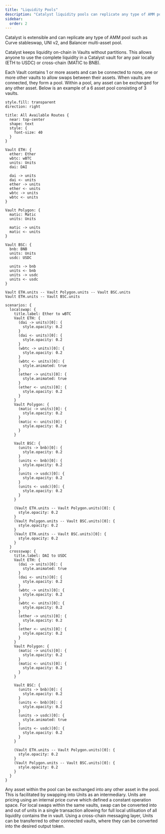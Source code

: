 ```yaml
---
title: "Liquidity Pools"
description: "Catalyst liquidity pools can replicate any type of AMM pool such as Curve stableswap, UNI v2, and Balancer all while being natively cross-chain."
sidebar:
  order: 2
---
```


Catalyst is extensible and can replicate any type of AMM pool such as Curve stableswap, UNI v2, and Balancer multi-asset pool.

Catalyst keeps liquidity on-chain in Vaults without partitions. This allows anyone to use the complete liquidity in a Catalyst vault for any pair locally (ETH to USDC) or cross-chain (MATIC to BNB).

Each Vault contains 1 or more assets and can be connected to none, one or more other vaults to allow swaps between their assets. When vaults are connected, they form a pool. Within a pool, any asset can be exchanged for any other asset. Below is an example of a 6 asset pool consisting of 3 vaults.

```d2 animateInterval=2500
style.fill: transparent
direction: right

title: All Available Routes {
  near: top-center
  shape: text
  style: {
    font-size: 40
  }
}

Vault ETH: {
  ether: Ether
  wbtc: wBTC
  units: Units
  dai: DAI

  dai -> units
  dai <- units
  ether -> units
  ether <- units
  wbtc -> units
  wbtc <- units
}

Vault Polygon: {
  matic: Matic
  units: Units

  matic -> units
  matic <- units
}

Vault BSC: {
  bnb: BNB
  units: Units
  usdc: USDC

  units -> bnb
  units <- bnb
  units -> usdc
  units <- usdc
}

Vault ETH.units -- Vault Polygon.units -- Vault BSC.units
Vault ETH.units -- Vault BSC.units

scenarios: {
  localswap: {
    title.label: Ether to wBTC
    Vault ETH: {
      (dai -> units)[0]: {
        style.opacity: 0.2
      }
      (dai <- units)[0]: {
        style.opacity: 0.2
      }
      (wbtc -> units)[0]: {
        style.opacity: 0.2
      }
      (wbtc <- units)[0]: {
        style.animated: true
      }
      (ether -> units)[0]: {
        style.animated: true
      }
      (ether <- units)[0]: {
        style.opacity: 0.2
      }
    }
    Vault Polygon: {
      (matic -> units)[0]: {
        style.opacity: 0.2
      }
      (matic <- units)[0]: {
        style.opacity: 0.2
      }
    }

    Vault BSC: {
      (units -> bnb)[0]: {
        style.opacity: 0.2
      }
      (units <- bnb)[0]: {
        style.opacity: 0.2
      }
      (units -> usdc)[0]: {
        style.opacity: 0.2
      }
      (units <- usdc)[0]: {
        style.opacity: 0.2
      }
    }

    (Vault ETH.units -- Vault Polygon.units)[0]: {
      style.opacity: 0.2
    }
    (Vault Polygon.units -- Vault BSC.units)[0]: {
      style.opacity: 0.2
    }
    (Vault ETH.units -- Vault BSC.units)[0]: {
      style.opacity: 0.2
    }
  }
  crossswap: {
    title.label: DAI to USDC
    Vault ETH: {
      (dai -> units)[0]: {
        style.animated: true
      }
      (dai <- units)[0]: {
        style.opacity: 0.2
      }
      (wbtc -> units)[0]: {
        style.opacity: 0.2
      }
      (wbtc <- units)[0]: {
        style.opacity: 0.2
      }
      (ether -> units)[0]: {
        style.opacity: 0.2
      }
      (ether <- units)[0]: {
        style.opacity: 0.2
      }
    }
    Vault Polygon: {
      (matic -> units)[0]: {
        style.opacity: 0.2
      }
      (matic <- units)[0]: {
        style.opacity: 0.2
      }
    }

    Vault BSC: {
      (units -> bnb)[0]: {
        style.opacity: 0.2
      }
      (units <- bnb)[0]: {
        style.opacity: 0.2
      }
      (units -> usdc)[0]: {
        style.animated: true
      }
      (units <- usdc)[0]: {
        style.opacity: 0.2
      }
    }

    (Vault ETH.units -- Vault Polygon.units)[0]: {
      style.opacity: 0.2
    }
    (Vault Polygon.units -- Vault BSC.units)[0]: {
      style.opacity: 0.2
    }
  }
}
```

Any asset within the pool can be exchanged into any other asset in the pool. This is facilitated by swapping into Units as an intermediary. Units are pricing using an internal price curve which defined a constant operation space.
For local swaps within the same vaults, swap can be converted into and out of units in a single transaction allowing for full local utilisation of all liquidity contains the in vault. Using a cross-chain messaging layer, Units can be transferred to other connected vaults, where they can be converted into the desired output token.
